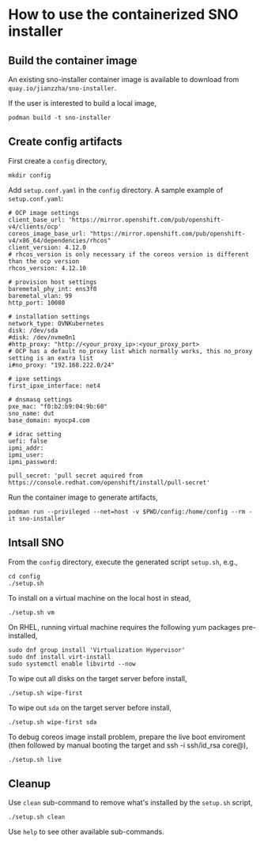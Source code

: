 # How to use the containerized SNO installer

## Build the container image

An existing sno-installer container image is available to download from `quay.io/jianzzha/sno-installer`.

If the user is interested to build a local image,
```
podman build -t sno-installer
```

## Create config artifacts 

First create a `config` directory,

```
mkdir config
```

Add `setup.conf.yaml` in the `config` directory. A sample example of `setup.conf.yaml`:

```
# OCP image settings
client_base_url: 'https://mirror.openshift.com/pub/openshift-v4/clients/ocp'
coreos_image_base_url: "https://mirror.openshift.com/pub/openshift-v4/x86_64/dependencies/rhcos"
client_version: 4.12.0
# rhcos_version is only necessary if the coreos version is different than the ocp version
rhcos_version: 4.12.10

# provision host settings
baremetal_phy_int: ens3f0
baremetal_vlan: 99
http_port: 10080

# installation settings
network_type: OVNKubernetes
disk: /dev/sda
#disk: /dev/nvme0n1
#http_proxy: "http://<your_proxy_ip>:<your_proxy_port>
# OCP has a default no_proxy list which normally works, this no_proxy setting is an extra list
i#no_proxy: "192.168.222.0/24"

# ipxe settings
first_ipxe_interface: net4

# dnsmasq settings
pxe_mac: "f0:b2:b9:04:9b:60"
sno_name: dut
base_domain: myocp4.com

# idrac setting
uefi: false
ipmi_addr:
ipmi_user: 
ipmi_password:

pull_secret: 'pull secret aquired from https://console.redhat.com/openshift/install/pull-secret'
```

Run the container image to generate artifacts,

```
podman run --privileged --net=host -v $PWD/config:/home/config --rm -it sno-installer
```

## Intsall SNO

From the `config` directory, execute the generated script `setup.sh`, e.g.,

```
cd config
./setup.sh
```

To install on a virtual machine on the local host in stead,
```
./setup.sh vm
```

On RHEL, running virtual machine requires the following yum packages pre-installed,
```
sudo dnf group install 'Virtualization Hypervisor' 
sudo dnf install virt-install
sudo systemctl enable libvirtd --now
```

To wipe out all disks on the target server before install,
```
./setup.sh wipe-first
```

To wipe out `sda` on the target server before install,
```
./setup.sh wipe-first sda
```

To debug coreos image install problem, prepare the live boot enviroment (then followed by manual booting the target and ssh -i ssh/id_rsa core@<targeti ip>),
```
./setup.sh live
```

## Cleanup

Use `clean` sub-command to remove what's installed by the `setup.sh` script,

```
./setup.sh clean
```

Use `help` to see other available sub-commands.

